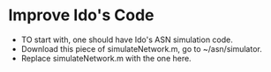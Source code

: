 # Improve Ido's Code
  * TO start with, one should have Ido's ASN simulation code.
  * Download this piece of simulateNetwork.m, go to ~/asn/simulator.
  * Replace simulateNetwork.m with the one here.
